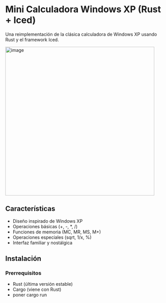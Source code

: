 # Mini Calculadora Windows XP (Rust + Iced)

Una reimplementación de la clásica calculadora de Windows XP usando Rust y el framework Iced.

<img width="468" alt="image" src="https://github.com/user-attachments/assets/207e78af-69b3-4fa6-984b-eb18cfb28aec" />


##  Características

- Diseño inspirado de Windows XP
- Operaciones básicas (+, -, *, /)
- Funciones de memoria (MC, MR, MS, M+)
- Operaciones especiales (sqrt, 1/x, %)
- Interfaz familiar y nostálgica

## Instalación

### Prerrequisitos

- Rust (última versión estable)
- Cargo (viene con Rust)
- poner cargo run
